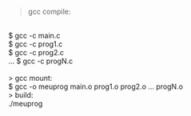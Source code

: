 > gcc compile:
<br>
$ gcc -c main.c <br>
$ gcc -c prog1.c <br>
$ gcc -c prog2.c <br>
...
$ gcc -c progN.c <br>
<br>
> gcc mount: <br>
$ gcc -o meuprog main.o prog1.o prog2.o ... progN.o
<br>
> build:
<br>
./meuprog

